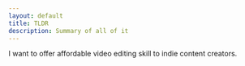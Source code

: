 ```yaml
---
layout: default
title: TLDR
description: Summary of all of it
---
```


I want to offer affordable video editing skill to indie content creators.